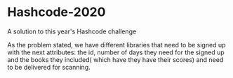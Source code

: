 # Hashcode-2020
A solution to this year's Hashcode challenge


As the problem stated, we have different libraries that need to be signed up with the next attributes: the id, number of days they need for the signed up and
the books they included( which have they have their scores) and need to be delivered for scanning.

